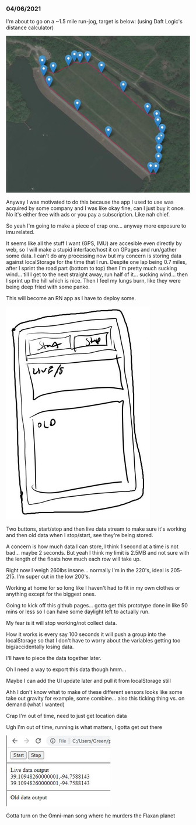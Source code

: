 ### 04/06/2021
I'm about to go on a ~1.5 mile run-jog, target is below: (using Daft Logic's distance calculator)

![distance calculated of run](./run.JPG)

Anyway I was motivated to do this because the app I used to use was acquired by some company and I was like okay fine, can I just buy it once. No it's either free with ads or you pay a subscription. Like nah chief.

So yeah I'm going to make a piece of crap one... anyway more exposure to imu related.

It seems like all the stuff I want (GPS, IMU) are accesible even directly by web, so I will make a stupid interface/host it on GPages and run/gather some data. I can't do any processing now but my concern is storing data against localStorage for the time that I run. Despite one lap being 0.7 miles, after I sprint the road part (bottom to top) then I'm pretty much sucking wind... till I get to the next straight away, run half of it... sucking wind... then I sprint up the hill which is nice. Then I feel my lungs burn, like they were being deep fried with some panko.

This will become an RN app as I have to deploy some.

![basic interface](./basic-interface.JPG)

Two buttons, start/stop and then live data stream to make sure it's working and then old data when I stop/start, see they're being stored.

A concern is how much data I can store, I think 1 second at a time is not bad... maybe 2 seconds. But yeah I think my limit is 2.5MB and not sure with the length of the floats how much each row will take up.

 Right now I weigh 260lbs insane... normally I'm in the 220's, ideal is 205-215. I'm super cut in the low 200's.

 Working at home for so long like I haven't had to fit in my own clothes or anything except for the biggest ones.

 Going to kick off this github pages... gotta get this prototype done in like 50 mins or less so I can have some daylight left to actually run.

 My fear is it will stop working/not collect data.

 How it works is every say 100 seconds it will push a group into the localStorage so that I don't have to worry about the variables getting too big/accidentally losing data.

 I'll have to piece the data together later.

 Oh I need a way to export this data though hmm...

 Maybe I can add the UI update later and pull it from localStorage still

 Ahh I don't know what to make of these different sensors looks like some take out gravity for example, some combine... also this ticking thing vs. on demand (what I wanted)

 Crap I'm out of time, need to just get location data

 Ugh I'm out of time, running is what matters, I gotta get out there

 ![it ain't much meme](./sucks.JPG)

 Gotta turn on the Omni-man song where he murders the Flaxan planet